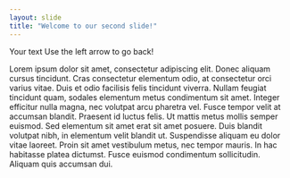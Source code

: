 ```yaml
---
layout: slide
title: "Welcome to our second slide!"
---
```

Your text
Use the left arrow to go back!

Lorem ipsum dolor sit amet, consectetur adipiscing elit. Donec aliquam cursus tincidunt. Cras consectetur elementum odio, at consectetur orci varius vitae. Duis et odio facilisis felis tincidunt viverra. Nullam feugiat tincidunt quam, sodales elementum metus condimentum sit amet. Integer efficitur nulla magna, nec volutpat arcu pharetra vel. Fusce tempor velit at accumsan blandit. Praesent id luctus felis. Ut mattis metus mollis semper euismod. Sed elementum sit amet erat sit amet posuere. Duis blandit volutpat nibh, in elementum velit blandit ut. Suspendisse aliquam eu dolor vitae laoreet. Proin sit amet vestibulum metus, nec tempor mauris. In hac habitasse platea dictumst. Fusce euismod condimentum sollicitudin. Aliquam quis accumsan dui. 

